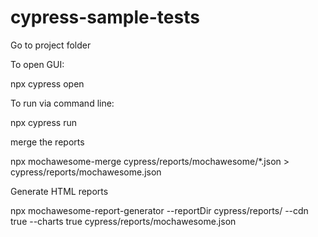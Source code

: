 # cypress-sample-tests


Go to project folder

To open GUI:

npx cypress open


To run via command line:

npx cypress run

merge the reports

npx mochawesome-merge cypress/reports/mochawesome/*.json > cypress/reports/mochawesome.json

Generate HTML reports 

npx mochawesome-report-generator --reportDir cypress/reports/ --cdn true --charts true cypress/reports/mochawesome.json

